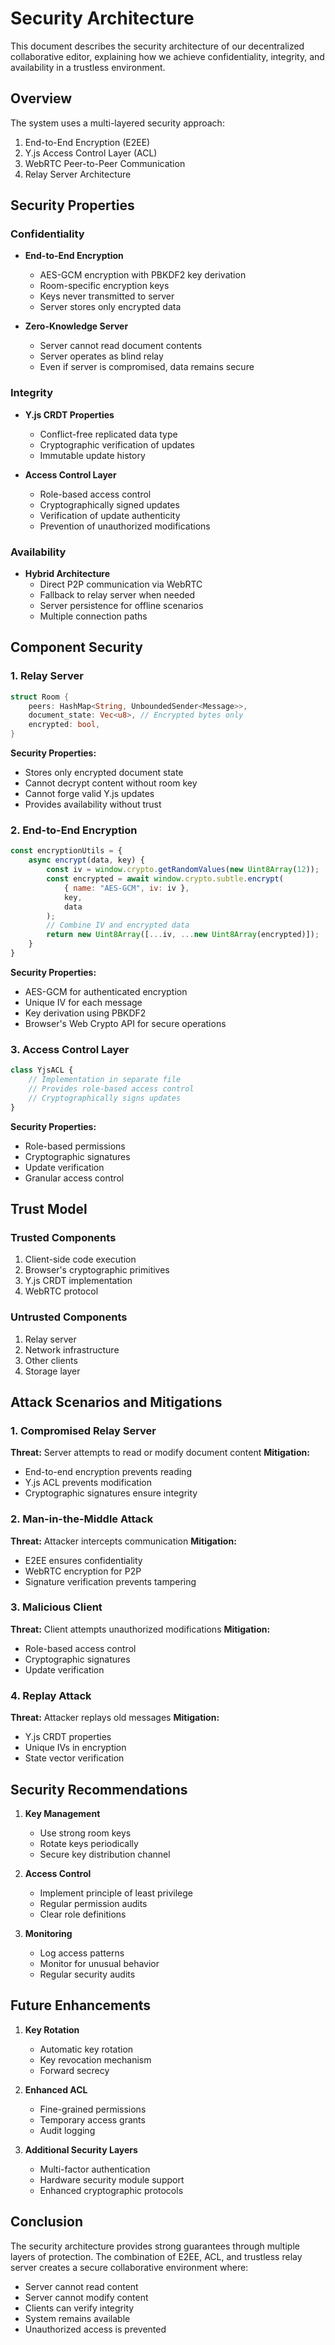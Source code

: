 # Security Architecture

This document describes the security architecture of our decentralized collaborative editor, explaining how we achieve confidentiality, integrity, and availability in a trustless environment.

## Overview

The system uses a multi-layered security approach:
1. End-to-End Encryption (E2EE)
2. Y.js Access Control Layer (ACL)
3. WebRTC Peer-to-Peer Communication
4. Relay Server Architecture

## Security Properties

### Confidentiality
- **End-to-End Encryption**
  - AES-GCM encryption with PBKDF2 key derivation
  - Room-specific encryption keys
  - Keys never transmitted to server
  - Server stores only encrypted data

- **Zero-Knowledge Server**
  - Server cannot read document contents
  - Server operates as blind relay
  - Even if server is compromised, data remains secure

### Integrity
- **Y.js CRDT Properties**
  - Conflict-free replicated data type
  - Cryptographic verification of updates
  - Immutable update history

- **Access Control Layer**
  - Role-based access control
  - Cryptographically signed updates
  - Verification of update authenticity
  - Prevention of unauthorized modifications

### Availability
- **Hybrid Architecture**
  - Direct P2P communication via WebRTC
  - Fallback to relay server when needed
  - Server persistence for offline scenarios
  - Multiple connection paths

## Component Security

### 1. Relay Server
```rust
struct Room {
    peers: HashMap<String, UnboundedSender<Message>>,
    document_state: Vec<u8>, // Encrypted bytes only
    encrypted: bool,
}
```

**Security Properties:**
- Stores only encrypted document state
- Cannot decrypt content without room key
- Cannot forge valid Y.js updates
- Provides availability without trust

### 2. End-to-End Encryption
```javascript
const encryptionUtils = {
    async encrypt(data, key) {
        const iv = window.crypto.getRandomValues(new Uint8Array(12));
        const encrypted = await window.crypto.subtle.encrypt(
            { name: "AES-GCM", iv: iv },
            key,
            data
        );
        // Combine IV and encrypted data
        return new Uint8Array([...iv, ...new Uint8Array(encrypted)]);
    }
}
```

**Security Properties:**
- AES-GCM for authenticated encryption
- Unique IV for each message
- Key derivation using PBKDF2
- Browser's Web Crypto API for secure operations

### 3. Access Control Layer
```javascript
class YjsACL {
    // Implementation in separate file
    // Provides role-based access control
    // Cryptographically signs updates
}
```

**Security Properties:**
- Role-based permissions
- Cryptographic signatures
- Update verification
- Granular access control

## Trust Model

### Trusted Components
1. Client-side code execution
2. Browser's cryptographic primitives
3. Y.js CRDT implementation
4. WebRTC protocol

### Untrusted Components
1. Relay server
2. Network infrastructure
3. Other clients
4. Storage layer

## Attack Scenarios and Mitigations

### 1. Compromised Relay Server
**Threat:** Server attempts to read or modify document content
**Mitigation:**
- End-to-end encryption prevents reading
- Y.js ACL prevents modification
- Cryptographic signatures ensure integrity

### 2. Man-in-the-Middle Attack
**Threat:** Attacker intercepts communication
**Mitigation:**
- E2EE ensures confidentiality
- WebRTC encryption for P2P
- Signature verification prevents tampering

### 3. Malicious Client
**Threat:** Client attempts unauthorized modifications
**Mitigation:**
- Role-based access control
- Cryptographic signatures
- Update verification

### 4. Replay Attack
**Threat:** Attacker replays old messages
**Mitigation:**
- Y.js CRDT properties
- Unique IVs in encryption
- State vector verification

## Security Recommendations

1. **Key Management**
   - Use strong room keys
   - Rotate keys periodically
   - Secure key distribution channel

2. **Access Control**
   - Implement principle of least privilege
   - Regular permission audits
   - Clear role definitions

3. **Monitoring**
   - Log access patterns
   - Monitor for unusual behavior
   - Regular security audits

## Future Enhancements

1. **Key Rotation**
   - Automatic key rotation
   - Key revocation mechanism
   - Forward secrecy

2. **Enhanced ACL**
   - Fine-grained permissions
   - Temporary access grants
   - Audit logging

3. **Additional Security Layers**
   - Multi-factor authentication
   - Hardware security module support
   - Enhanced cryptographic protocols

## Conclusion

The security architecture provides strong guarantees through multiple layers of protection. The combination of E2EE, ACL, and trustless relay server creates a secure collaborative environment where:
- Server cannot read content
- Server cannot modify content
- Clients can verify integrity
- System remains available
- Unauthorized access is prevented
